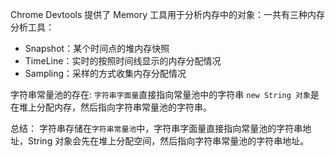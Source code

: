 <!-- JS 的字符串如何分配内存？通过 Chrome Devtools 给出证明 - 神说要有光的文章 - 知乎
https://zhuanlan.zhihu.com/p/455421872 -->

Chrome Devtools 提供了 Memory 工具用于分析内存中的对象：一共有三种内存分析工具：

- Snapshot：某个时间点的堆内存快照
- TimeLine：实时的按照时间线显示的内存分配情况
- Sampling：采样的方式收集内存分配情况

字符串常量池的存在:
`字符串字面量`直接指向常量池中的字符串
`new String 对象`是在堆上分配内存，然后指向字符串常量池的字符串。

总结：
字符串存储在`字符串常量池`中，字符串字面量直接指向常量池的字符串地址，String 对象会先在堆上分配空间，然后指向字符串常量池的字符串地址。
